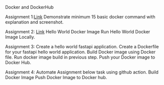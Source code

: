 Docker and DockerHub

Assignment 1:[Link](https://docs.google.com/document/d/1GCYmTYQRfrW8zlw_aAzxL-2SU3zoiszbZK3ZbX8ybfs/edit?usp=sharing)
Demonstrate minimum 15 basic docker command with explanation and screenshot.

Assignment 2: [Link](https://docs.google.com/document/d/1GCYmTYQRfrW8zlw_aAzxL-2SU3zoiszbZK3ZbX8ybfs/edit?usp=sharing)
Hello World Docker Image Run Hello World Docker Image Locally.

Assignment 3: 
Create a hello world fastapi application. Create a Dockerfile for your fastapi hello world application. Build Docker image using Docker file. Run docker image build in previous step. Push your Docker image to Docker Hub.

Assignment 4:
Automate Assignment below task using github action.
Build Docker Image
Push Docker Image to Docker hub.
